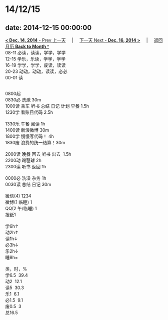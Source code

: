 # 14/12/15

date: 2014-12-15 00:00:00
---
[**< Dec. 14, 2014** - Prev 上一天](/lifelogs/2014/12/d14.html) &nbsp; &nbsp; | &nbsp; &nbsp; [下一天 Next - **Dec. 16, 2014 >**](/lifelogs/2014/12/d16.html) &nbsp; &nbsp; |  &nbsp; &nbsp; [返回月历 **Back to Month ^**](/lifelogs/2014/12/index.html)
<br/>08-11 必读，读读，学学，学学<br/>12-15 学乐，乐读，学学，学学<br/>16-19 学学，学学，废读，读读<br/>20-23 动动，动动，读读，必必<br/>00-01 读<div><br/></div>0800起<br/>0830必 洗漱 30m<br/>1000读 乘车 听书 总结 日记 计划 早餐 1.5h<br/>1230学 看账目代码 2.5h<div><br/></div>1330乐 午餐 阅读 1h<br/>1400读 新浪微博 30m<br/>1800学 慢慢写代码！ 4h<br/>1830废 浪费的统一结算！30m<div><br/></div>2000读 晚餐 回去 听书 出去  1.5h<br/>2200动 踢毽球 2h<br/>2300读 听书 返回 1h<div><br/></div>0000必 洗澡 杂务 1h<br/>0030读 总结 日记 30m<div><br/></div>微信(4) 1234<br/>微博(1 临睡) 1<br/>QQ(2 午/临睡) 1<br/>报纸1<div><br/></div>学6h↑<br/>动2h↑<br/>读1h↓<br/>必3h↓<br/>乐2h↓<br/>睡8h=<div><br/></div>类，时，%<br/>学6.5  39.4<br/>动2  12.1<br/>读5  30.3<br/>乐1  6.1<br/>必1.5  9.1<br/>废0.5  3<br/>总16.5</div>
